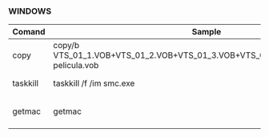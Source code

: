 ### WINDOWS

| Comand      | Sample                                                                                   | Description  | 
| ---------   | ------------------------------------------------------------------------------------     | ------------ | 
|  copy       | copy/b VTS_01_1.VOB+VTS_01_2.VOB+VTS_01_3.VOB+VTS_01_4.VOB+VTS_01_5.VOB pelicula.vob     | Merger archivos de video VOB | 
|  taskkill   | taskkill /f /im smc.exe                                                                  | Matar el proceso  | 
|  getmac     | getmac                                                                                   | Obtener MAC de la PC | 


